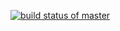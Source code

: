 [![build status of master](https://travis-ci.org/waz162/TriangleTest.svg?branch=main)](https://travis-ci.org/waz162/TriangleTest)